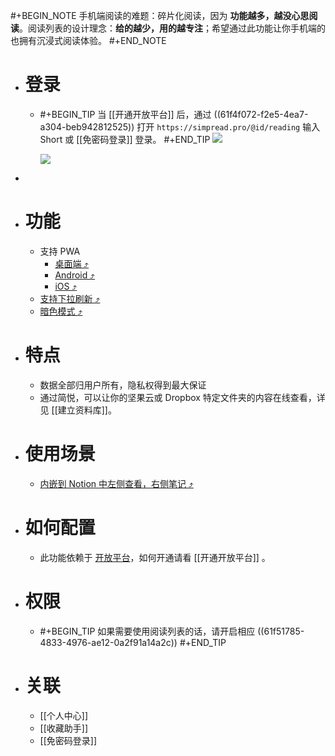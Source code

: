 #+BEGIN_NOTE
手机端阅读的难题：碎片化阅读，因为 **功能越多，越没心思阅读**。阅读列表的设计理念：**给的越少，用的越专注**；希望通过此功能让你手机端的也拥有沉浸式阅读体验。
#+END_NOTE

- # 登录
	- #+BEGIN_TIP
	  当 [[开通开放平台]] 后，通过 ((61f4f072-f2e5-4ea7-a304-beb942812525)) 打开 `https://simpread.pro/@id/reading` 输入 Short 或 [[免密码登录]] 登录。
	  #+END_TIP
	  ![](https://s1.ax1x.com/2022/11/13/zFDVRs.png)
	  
	  ![](https://s1.ax1x.com/2022/11/13/zFD8JJ.png)
-
- # 功能
	- 支持 PWA
		- [桌面端 ⤴️ ](https://github.com/Kenshin/simpread/discussions/2954#discussioncomment-1517974)
		- [Android ⤴️ ](https://github.com/Kenshin/simpread/discussions/2954#discussioncomment-1517975)
		- [iOS ⤴️ ](https://github.com/Kenshin/simpread/discussions/2954#discussioncomment-1517977)
	- [支持下拉刷新 ⤴️ ](https://github.com/Kenshin/simpread/discussions/2954#discussioncomment-1518197)
	- [暗色模式 ⤴️ ](https://github.com/Kenshin/simpread/discussions/2954#discussioncomment-1518195)
- # 特点
	- 数据全部归用户所有，隐私权得到最大保证
	- 通过简悦，可以让你的坚果云或 Dropbox 特定文件夹的内容在线查看，详见 [[建立资料库]]。
- # 使用场景
	- [内嵌到 Notion 中左侧查看，右侧笔记 ⤴️ ](https://github.com/Kenshin/simpread/discussions/2954#discussioncomment-1518198)
- # 如何配置
	- 此功能依赖于 [开放平台](https://simpread.pro/developer)，如何开通请看 [[开通开放平台]] 。
- # 权限
	- #+BEGIN_TIP
	  如果需要使用阅读列表的话，请开启相应 ((61f51785-4833-4976-ae12-0a2f91a14a2c))
	  #+END_TIP
- # 关联
	- [[个人中心]]
	- [[收藏助手]]
	- [[免密码登录]]